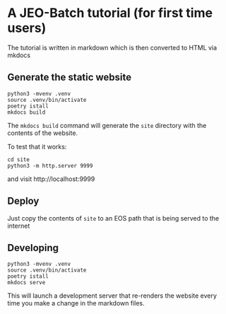 # A JEO-Batch tutorial (for first time users)

The tutorial is written in markdown which is then converted to HTML via mkdocs

## Generate the static website

```
python3 -mvenv .venv
source .venv/bin/activate
poetry istall
mkdocs build
```

The `mkdocs build` command will generate the `site` directory with the contents of the website.

To test that it works:

```
cd site
python3 -m http.server 9999
```

and visit http://localhost:9999

## Deploy

Just copy the contents of `site` to an EOS path that is being served to the internet

## Developing

```
python3 -mvenv .venv
source .venv/bin/activate
poetry istall
mkdocs serve
```

This will launch a development server that re-renders the website every time you make a change
in the markdown files.
